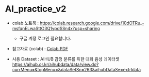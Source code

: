 # AI_practice_v2

- colab 노트북 : https://colab.research.google.com/drive/10dOTRu_-msfqnELwaSttO3Q1vpdSSn4x?usp=sharing
  - 구글 계정 로그인 필요합니다.

- 참고자료 (colab) : [Colab PDF](https://github.com/ShinJM-maker/AI_pratice/raw/7b42fb33ae2d4df6b73b040782eb87daa7c2411d/Colab.pdf)

- 사용 Dataset : AIHUB 감정 분류를 위한 대화 음성 데이터셋
https://aihub.or.kr/aihubdata/data/view.do?currMenu=&topMenu=&dataSetSn=263&aihubDataSe=extrldata
